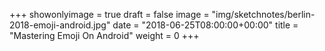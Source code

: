 +++
showonlyimage = true
draft = false
image = "img/sketchnotes/berlin-2018-emoji-android.jpg"
date = "2018-06-25T08:00:00+00:00"
title = "Mastering Emoji On Android"
weight = 0
+++

